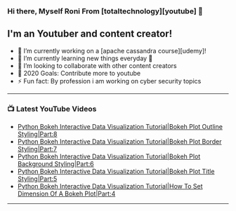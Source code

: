 ### Hi there, Myself Roni From [totaltechnology][youtube] 👋

## I'm an Youtuber and content creator!
- 🔭 I’m currently working on a [apache cassandra course][udemy]!
- 🌱 I’m currently learning new things everyday 🤣
- 👯 I’m looking to collaborate with other content creators
- 🥅 2020 Goals: Contribute more to youtube
- ⚡ Fun fact: By profession i am working on cyber security topics



---

### 📺 Latest YouTube Videos
<!-- YOUTUBE:START -->
- [Python Bokeh Interactive Data Visualization Tutorial|Bokeh Plot Outline Styling|Part:8](https://www.youtube.com/watch?v=mKKXCWOJ6DY)
- [Python Bokeh Interactive Data Visualization Tutorial|Bokeh Plot Border Styling|Part:7](https://www.youtube.com/watch?v=NRuKfWWgbic)
- [Python Bokeh Interactive Data Visualization Tutorial|Bokeh Plot Background Styling|Part:6](https://www.youtube.com/watch?v=eZoWfq6Sa4E)
- [Python Bokeh Interactive Data Visualization Tutorial|Bokeh Plot Title Styling|Part:5](https://www.youtube.com/watch?v=r-uREEqv6BI)
- [Python Bokeh Interactive Data Visualization Tutorial|How To Set Dimension Of A Bokeh Plot|Part:4](https://www.youtube.com/watch?v=_i9I3XogE-Q)
<!-- YOUTUBE:END -->

---


